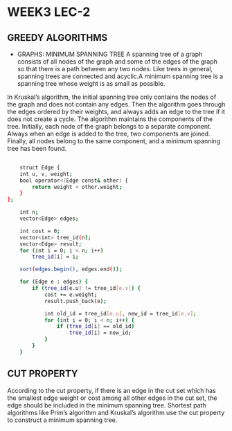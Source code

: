 # WEEK3 LEC-2

## GREEDY ALGORITHMS
- GRAPHS: MINIMUM SPANNING TREE
A spanning tree of a graph consists of all nodes of the graph and some of the
edges of the graph so that there is a path between any two nodes. Like trees
in general, spanning trees are connected and acyclic.A minimum spanning tree is a
 spanning tree whose weight is as small as possible.

 In Kruskal’s algorithm, the initial spanning tree only contains the nodes of
the graph and does not contain any edges. Then the algorithm goes through the
edges ordered by their weights, and always adds an edge to the tree if it does not
create a cycle.
The algorithm maintains the components of the tree. Initially, each node of
the graph belongs to a separate component. Always when an edge is added to the
tree, two components are joined. Finally, all nodes belong to the same component,
and a minimum spanning tree has been found.
```bash
     
    struct Edge {
    int u, v, weight;
    bool operator<(Edge const& other) {
        return weight < other.weight;
    }
};

    int n;
    vector<Edge> edges;

    int cost = 0;
    vector<int> tree_id(n);
    vector<Edge> result;
    for (int i = 0; i < n; i++)
        tree_id[i] = i;

    sort(edges.begin(), edges.end());

    for (Edge e : edges) {
        if (tree_id[e.u] != tree_id[e.v]) {
            cost += e.weight;
            result.push_back(e);

            int old_id = tree_id[e.u], new_id = tree_id[e.v];
            for (int i = 0; i < n; i++) {
                if (tree_id[i] == old_id)
                    tree_id[i] = new_id;
            }
        }
    }

```
## CUT PROPERTY
According to the cut property, if there is an edge in the cut set which has the smallest edge weight or cost among all
 other edges in the cut set, the edge should be included in the minimum spanning tree.
Shortest path algorithms like Prim’s algorithm and Kruskal’s algorithm use the cut property to construct a minimum spanning tree.
